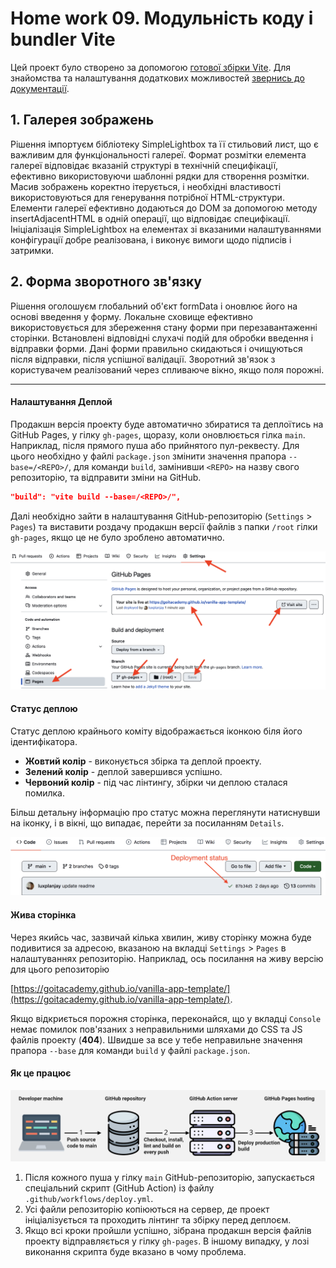 # Home work 09. Модульність коду і bundler Vite

Цей проект було створено за допомогою [готової збірки Vite](https://github.com/goitacademy/vanilla-app-template). Для знайомства та налаштування
додаткових можливостей [звернись до документації](https://vitejs.dev/). 

## 1. Галерея зображень

Рішення імпортуєм бібліотеку SimpleLightbox та її стильовий лист, що є важливим для функціональності галереї.
Формат розмітки елемента галереї відповідає вказаній структурі в технічній специфікації, ефективно використовуючи шаблонні рядки для створення розмітки.
Масив зображень коректно ітерується, і необхідні властивості використовуються для генерування потрібної HTML-структури.
Елементи галереї ефективно додаються до DOM за допомогою методу insertAdjacentHTML в одній операції, що відповідає специфікації.
Ініціалізація SimpleLightbox на елементах <a> зі вказаними налаштуваннями конфігурації добре реалізована, і виконує вимоги щодо підписів і затримки.

## 2. Форма зворотного зв'язку
Рішення оголошуєм глобальний об'єкт formData і оновлює його на основі введення у форму.
Локальне сховище ефективно використовується для збереження стану форми при перезавантаженні сторінки.
Встановлені відповідні слухачі подій для обробки введення і відправки форми.
Дані форми правильно скидаються і очищуються після відправки, після успішної валідації.
Зворотний зв'язок з користувачем реалізований через спливаюче вікно, якщо поля порожні.

----------

#### Налаштування Деплой

Продакшн версія проекту буде автоматично збиратися та деплоїтись на GitHub
Pages, у гілку `gh-pages`, щоразу, коли оновлюється гілка `main`. Наприклад,
після прямого пуша або прийнятого пул-реквесту. Для цього необхідно у файлі
`package.json` змінити значення прапора `--base=/<REPO>/`, для команди `build`,
замінивши `<REPO>` на назву свого репозиторію, та відправити зміни на GitHub.

```json
"build": "vite build --base=/<REPO>/",
```

Далі необхідно зайти в налаштування GitHub-репозиторію (`Settings` > `Pages`) та
виставити роздачу продакшн версії файлів з папки `/root` гілки `gh-pages`, якщо
це не було зроблено автоматично.

![GitHub Pages settings](./assets/repo-settings.png)

#### Статус деплою

Статус деплою крайнього коміту відображається іконкою біля його ідентифікатора.

- **Жовтий колір** - виконується збірка та деплой проекту.
- **Зелений колір** - деплой завершився успішно.
- **Червоний колір** - під час лінтингу, збірки чи деплою сталася помилка.

Більш детальну інформацію про статус можна переглянути натиснувши на іконку, і в
вікні, що випадає, перейти за посиланням `Details`.

![Deployment status](./assets/deploy-status.png)

#### Жива сторінка

Через якийсь час, зазвичай кілька хвилин, живу сторінку можна буде подивитися за
адресою, вказаною на вкладці `Settings` > `Pages` в налаштуваннях репозиторію.
Наприклад, ось посилання на живу версію для цього репозиторію

[https://goitacademy.github.io/vanilla-app-template/](https://goitacademy.github.io/vanilla-app-template/).

Якщо відкриється порожня сторінка, переконайся, що у вкладці `Console` немає
помилок пов'язаних з неправильними шляхами до CSS та JS файлів проекту
(**404**). Швидше за все у тебе неправильне значення прапора `--base` для
команди `build` у файлі `package.json`.

#### Як це працює

![How it works](./assets/how-it-works.png)

1. Після кожного пуша у гілку `main` GitHub-репозиторію, запускається
   спеціальний скрипт (GitHub Action) із файлу `.github/workflows/deploy.yml`.
2. Усі файли репозиторію копіюються на сервер, де проект ініціалізується та
   проходить лінтинг та збірку перед деплоєм.
3. Якщо всі кроки пройшли успішно, зібрана продакшн версія файлів проекту
   відправляється у гілку `gh-pages`. В іншому випадку, у лозі виконання скрипта
   буде вказано в чому проблема.
